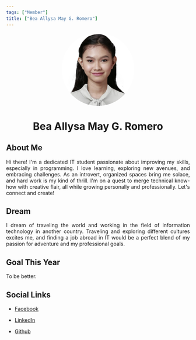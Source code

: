 ```yaml
---
tags: ["Member"]
title: ["Bea Allysa May G. Romero"]
---
```


<TagLinks/>

<div align="center">
  <div style="border-radius: 50%; overflow: hidden; width: 200px; height: 200px;">
    <img src="../../images/bea.png" width="200" height="200" style="object-fit: cover; width: 100%; height: 100%;" />
  </div>
</div>

<div align="center">
  <h1>Bea Allysa May G. Romero</h1>
</div>

<div style="text-align: justify;">
  <h2>About Me</h2>
  <p>Hi there! I'm a dedicated IT student passionate about improving my skills, especially in programming. I love learning, exploring new avenues, and embracing challenges. As an introvert, organized spaces bring me solace, and hard work is my kind of thrill. I'm on a quest to merge technical know-how with creative flair, all while growing personally and professionally. Let's connect and create!</p>

  <h2>Dream</h2>
  <p>I dream of traveling the world and working in the field of information technology in another country. Traveling and exploring different cultures excites me, and finding a job abroad in IT would be a perfect blend of my passion for adventure and my professional goals.
</p>
  
  <h2>Goal This Year</h2>
  <p>To be better.</p>

  <h2>Social Links</h2>
  <ul>
    <li>
      <p>
        <a href="https://www.facebook.com/profile.php?id=100009390446350">Facebook</a>
      </p>
    </li>
    <li>
      <p>
        <a href="https://www.linkedin.com/in/bea-allysa-may-romero-10ba33296/">LinkedIn</a>
      </p>
    </li>
    <li>
      <p>
        <a href="https://github.com/beyaly">Github</a>
      </p>
    </li>
  </ul>
</div>